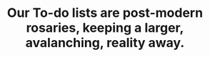 ---
title: Our To-do lists are post-modern rosaries, keeping a larger, avalanching, reality away.
tags: human
---